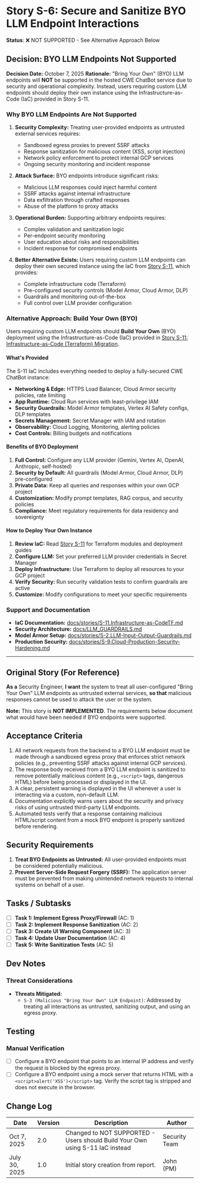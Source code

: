 # Story S-6: Secure and Sanitize BYO LLM Endpoint Interactions

**Status**: ❌ NOT SUPPORTED - See Alternative Approach Below

## Decision: BYO LLM Endpoints Not Supported

**Decision Date:** October 7, 2025
**Rationale:** "Bring Your Own" (BYO) LLM endpoints will **NOT** be supported in the hosted CWE ChatBot service due to security and operational complexity. Instead, users requiring custom LLM endpoints should deploy their own instance using the Infrastructure-as-Code (IaC) provided in Story S-11.

### Why BYO LLM Endpoints Are Not Supported

1. **Security Complexity:** Treating user-provided endpoints as untrusted external services requires:
   - Sandboxed egress proxies to prevent SSRF attacks
   - Response sanitization for malicious content (XSS, script injection)
   - Network policy enforcement to protect internal GCP services
   - Ongoing security monitoring and incident response

2. **Attack Surface:** BYO endpoints introduce significant risks:
   - Malicious LLM responses could inject harmful content
   - SSRF attacks against internal infrastructure
   - Data exfiltration through crafted responses
   - Abuse of the platform to proxy attacks

3. **Operational Burden:** Supporting arbitrary endpoints requires:
   - Complex validation and sanitization logic
   - Per-endpoint security monitoring
   - User education about risks and responsibilities
   - Incident response for compromised endpoints

4. **Better Alternative Exists:** Users requiring custom LLM endpoints can deploy their own secured instance using the IaC from [Story S-11](S-11.Infrastructure-as-CodeTF.md), which provides:
   - Complete infrastructure code (Terraform)
   - Pre-configured security controls (Model Armor, Cloud Armor, DLP)
   - Guardrails and monitoring out-of-the-box
   - Full control over LLM provider configuration

### Alternative Approach: Build Your Own (BYO)

Users requiring custom LLM endpoints should **Build Your Own** (BYO) deployment using the Infrastructure-as-Code (IaC) provided in [Story S-11: Infrastructure-as-Code (Terraform) Migration](S-11.Infrastructure-as-CodeTF.md).

#### What's Provided

The S-11 IaC includes everything needed to deploy a fully-secured CWE ChatBot instance:

- **Networking & Edge:** HTTPS Load Balancer, Cloud Armor security policies, rate limiting
- **App Runtime:** Cloud Run services with least-privilege IAM
- **Security Guardrails:** Model Armor templates, Vertex AI Safety configs, DLP templates
- **Secrets Management:** Secret Manager with IAM and rotation
- **Observability:** Cloud Logging, Monitoring, alerting policies
- **Cost Controls:** Billing budgets and notifications

#### Benefits of BYO Deployment

1. **Full Control:** Configure any LLM provider (Gemini, Vertex AI, OpenAI, Anthropic, self-hosted)
2. **Security by Default:** All guardrails (Model Armor, Cloud Armor, DLP) pre-configured
3. **Private Data:** Keep all queries and responses within your own GCP project
4. **Customization:** Modify prompt templates, RAG corpus, and security policies
5. **Compliance:** Meet regulatory requirements for data residency and sovereignty

#### How to Deploy Your Own Instance

1. **Review IaC:** Read [Story S-11](S-11.Infrastructure-as-CodeTF.md) for Terraform modules and deployment guides
2. **Configure LLM:** Set your preferred LLM provider credentials in Secret Manager
3. **Deploy Infrastructure:** Use Terraform to deploy all resources to your GCP project
4. **Verify Security:** Run security validation tests to confirm guardrails are active
5. **Customize:** Modify configurations to meet your specific requirements

### Support and Documentation

- **IaC Documentation:** [docs/stories/S-11.Infrastructure-as-CodeTF.md](S-11.Infrastructure-as-CodeTF.md)
- **Security Architecture:** [docs/LLM_GUARDRAILS.md](../LLM_GUARDRAILS.md)
- **Model Armor Setup:** [docs/stories/S-2.LLM-Input-Output-Guardrails.md](S-2.LLM-Input-Output-Guardrails.md)
- **Production Security:** [docs/stories/S-9.Cloud-Production-Security-Hardening.md](S-9.Cloud-Production-Security-Hardening.md)

---

## Original Story (For Reference)

**As a** Security Engineer,
**I want** the system to treat all user-configured "Bring Your Own" LLM endpoints as untrusted external services,
**so that** malicious responses cannot be used to attack the user or the system.

**Note:** This story is **NOT IMPLEMENTED**. The requirements below document what would have been needed if BYO endpoints were supported.

## Acceptance Criteria

1.  All network requests from the backend to a BYO LLM endpoint must be made through a sandboxed egress proxy that enforces strict network policies (e.g., preventing SSRF attacks against internal GCP services).
2.  The response body received from a BYO LLM endpoint is sanitized to remove potentially malicious content (e.g., `<script>` tags, dangerous HTML) before being processed or displayed in the UI.
3.  A clear, persistent warning is displayed in the UI whenever a user is interacting via a custom, non-default LLM.
4.  Documentation explicitly warns users about the security and privacy risks of using untrusted third-party LLM endpoints.
5.  Automated tests verify that a response containing malicious HTML/script content from a mock BYO endpoint is properly sanitized before rendering.

## Security Requirements

1.  **Treat BYO Endpoints as Untrusted:** All user-provided endpoints must be considered potentially malicious.
2.  **Prevent Server-Side Request Forgery (SSRF):** The application server must be prevented from making unintended network requests to internal systems on behalf of a user.

## Tasks / Subtasks

-   [ ] **Task 1: Implement Egress Proxy/Firewall** (AC: 1)
-   [ ] **Task 2: Implement Response Sanitization** (AC: 2)
-   [ ] **Task 3: Create UI Warning Component** (AC: 3)
-   [ ] **Task 4: Update User Documentation** (AC: 4)
-   [ ] **Task 5: Write Sanitization Tests** (AC: 5)

## Dev Notes

### Threat Considerations

* **Threats Mitigated:**
    * `S-3 (Malicious "Bring Your Own" LLM Endpoint)`: Addressed by treating all interactions as untrusted, sanitizing output, and using an egress proxy.

## Testing

### Manual Verification
-   [ ] Configure a BYO endpoint that points to an internal IP address and verify the request is blocked by the egress proxy.
-   [ ] Configure a BYO endpoint using a mock server that returns HTML with a `<script>alert('XSS')</script>` tag. Verify the script tag is stripped and does not execute in the browser.

## Change Log

| Date          | Version | Description                   | Author      |
|---------------|---------|-------------------------------|-------------|
| Oct 7, 2025   | 2.0     | Changed to NOT SUPPORTED - Users should Build Your Own using S-11 IaC instead | Security Team |
| July 30, 2025 | 1.0     | Initial story creation from report. | John (PM)   |